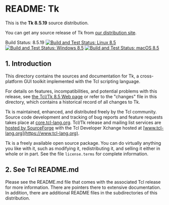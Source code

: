 # README:  Tk

This is the **Tk 8.5.19** source distribution.

You can get any source release of Tk from [our distribution
site](https://sourceforge.net/projects/tcl/files/Tcl/).

Build Status: 8.5.19
[![Build and Test Status: Linux 8.5](https://github.com/tcltk/tk/workflows/Linux/badge.svg?branch=core-8-5-branch)](https://github.com/tcltk/tk/actions?query=workflow%3A%22Linux%22+branch%3Acore-8-5-branch)
[![Build and Test Status: Windows 8.5](https://github.com/tcltk/tk/workflows/Windows/badge.svg?branch=core-8-5-branch)](https://github.com/tcltk/tk/actions?query=workflow%3A%22Windows%22+branch%3Acore-8-5-branch)
[![Build and Test Status: macOS 8.5](https://github.com/tcltk/tk/workflows/macOS/badge.svg?branch=core-8-5-branch)](https://github.com/tcltk/tk/actions?query=workflow%3A%22macOS%22+branch%3Acore-8-5-branch)

## <a id="intro">1.</a> Introduction

This directory contains the sources and documentation for Tk, a
cross-platform GUI toolkit implemented with the Tcl scripting language.

For details on features, incompatibilities, and potential problems with
this release, see [the Tcl/Tk 8.5 Web page](https://www.tcl.tk/software/tcltk/8.5.html)
or refer to the "changes" file in this directory, which contains a
historical record of all changes to Tk.

Tk is maintained, enhanced, and distributed freely by the Tcl community.
Source code development and tracking of bug reports and feature requests
takes place at [core.tcl-lang.org](https://core.tcl-lang.org/).
Tcl/Tk release and mailing list services are [hosted by
SourceForge](https://sourceforge.net/projects/tcl/)
with the Tcl Developer Xchange hosted at
[www.tcl-lang.org](https://www.tcl-lang.org).

Tk is a freely available open source package.  You can do virtually
anything you like with it, such as modifying it, redistributing it,
and selling it either in whole or in part.  See the file
`license.terms` for complete information.

## <a id="tcl">2.</a> See Tcl README.md

Please see the README.md file that comes with the associated Tcl release
for more information.  There are pointers there to extensive
documentation.  In addition, there are additional README files
in the subdirectories of this distribution.

